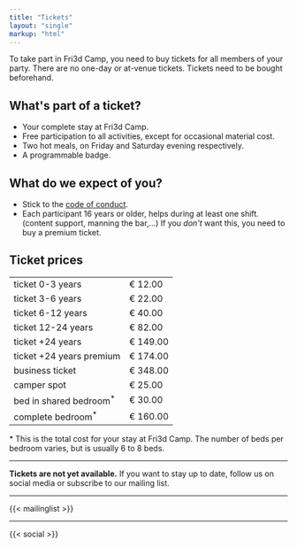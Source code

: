 ```yaml
---
title: "Tickets"
layout: "single"
markup: "html"
---
```


<div class="block--centered">
<p>
To take part in Fri3d Camp, you need to buy tickets for all members of your party. There are no one-day or at-venue tickets. Tickets need to be bought beforehand.
</p>
<h2>What's part of a ticket?</h2>
<ul>
	<li>Your complete stay at Fri3d Camp.</li>
	<li>Free participation to all activities, except for occasional material cost.</li>
	<li>Two hot meals, on Friday and Saturday evening respectively.</li>
	<li>A programmable badge.</li>
</ul>
<h2>What do we expect of you?</h2>
<ul>
	<li>Stick to the <a href="/deelnemen/excellent">code of conduct</a>.</li>
	<li>Each participant 16 years or older, helps during at least one shift. (content support, manning the bar,...) If you <em>don't</em> want this, you need to buy a premium ticket.</li>
</ul>
</div>

<div class="block--centered" >
<h2>Ticket prices</h2>
	<table class="centerme">
		<tr><td>ticket 0-3 years</td><td>€ 12.00</td></tr>
		<tr><td>ticket 3-6 years</td><td>€ 22.00</td></tr>
		<tr><td>ticket 6-12 years</td><td>€ 40.00</td></tr>
		<tr><td>ticket 12-24 years</td><td>€ 82.00</td></tr>
		<tr><td>ticket +24 years</td><td>€ 149.00</td></tr>
		<tr><td>ticket +24 years premium</td><td>€ 174.00</td></tr>
		<tr><td>business ticket</td><td>€ 348.00</td></tr>
		<tr><td>camper spot</td><td>€ 25.00</td></tr>
		<tr><td>bed in shared bedroom<sup>*</sup></td><td>€ 30.00</td></tr>
		<tr><td>complete bedroom<sup>*</sup></td><td>€ 160.00</td></tr>
	</table>
</div>

<div class="block--centered" >
	<p>
	* This is the total cost for your stay at Fri3d Camp. The number of beds per bedroom varies, but is usually 6 to 8 beds.
	</p>
</div>

<hr class="gridrule" />
<div class="block--centered">
<p><strong>Tickets are not yet available.</strong> If you want to stay up to date, follow us on social media or subscribe to our mailing list.</p>
</div>

<a name="mailinglist"></a>
<hr class="gridrule" />

<div class="block--centered">
{{< mailinglist >}}
</div>

<hr class="gridrule" />
<div class="block--centered">
{{< social >}}
</div>